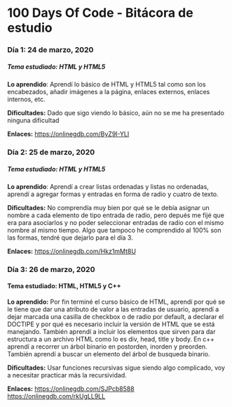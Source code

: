 # 100 Days Of Code - Bitácora de estudio

### Día 1: 24 de marzo, 2020
##### Tema estudiado: HTML y HTML5

**Lo aprendido**: Aprendí lo básico de HTML y HTML5 tal como son los encabezados, añadir imágenes a la página, enlaces externos, enlaces internos, etc.

**Dificultades:** Dado que sigo viendo lo básico, aún no se me ha presentado ninguna dificultad

**Enlaces:** https://onlinegdb.com/ByZ9I-YLI

### Día 2: 25 de marzo, 2020
##### Tema estudiado: HTML y HTML5

**Lo aprendido**: Aprendí a crear listas ordenadas y listas no ordenadas, aprendí a agregar formas y entradas en forma de radio y cuatro de texto.

**Dificultades:** No comprendía muy bien por qué se le debía asignar un nombre a cada elemento de tipo entrada de radio, pero depués me fijé que era para asociarlos y no poder seleccionar entradas de radio con el mismo nombre al mismo tiempo. Algo que tampoco he comprendido al 100% son las formas, tendré que dejarlo para el día 3.

**Enlaces:** https://onlinegdb.com/Hkz1mMt8U

### Día 3: 26 de marzo, 2020
#### Tema estudiado: HTML, HTML5 y C++

**Lo aprendido:** Por fin terminé el curso básico de HTML, aprendí por qué se le tiene que dar una atributo de valor a las entradas de usuario, aprendí a dejar marcada una casilla de checkbox o de radio por default, a declarar el DOCTIPE y por qué es necesario incluir la versión de HTML que se está manejando. También aprendí a incluir los elementos que sirven para dar estructura a un archivo HTML como lo es div, head, title y body.
En c++ aprendí a recorrer un árbol binario en postorden, inorden y preorden. También aprendí a buscar un elemento del árbol de busqueda binario.

**Dificultades:** Usar funciones recursivas sigue siendo algo complicado, voy a necesitar practicar más la recursividad.

**Enlaces:** 
https://onlinegdb.com/SJPcb8588
https://onlinegdb.com/rkUgLL9LL

